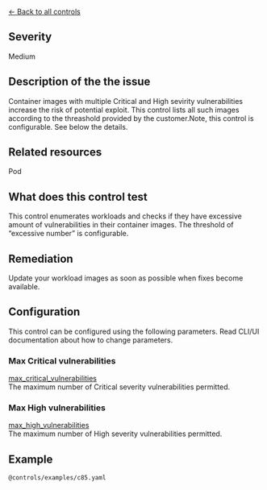 [← Back to all controls](index.md)


## Severity

Medium

## Description of the the issue

Container images with multiple Critical and High sevirity vulnerabilities increase the risk of potential exploit. This control lists all such images according to the threashold provided by the customer.Note, this control is configurable. See below the details.

## Related resources

Pod

## What does this control test

This control enumerates workloads and checks if they have excessive amount of vulnerabilities in their container images. The threshold of “excessive number” is configurable.

## Remediation

Update your workload images as soon as possible when fixes become available.

## Configuration

This control can be configured using the following parameters. Read CLI/UI documentation about how to change parameters.

### Max Critical vulnerabilities

[max_critical_vulnerabilities](../frameworks-and-controls/configuration-parameters.md#max_critical_vulnerabilities)  
The maximum number of Critical severity vulnerabilities permitted.

### Max High vulnerabilities

[max_high_vulnerabilities](../frameworks-and-controls/configuration-parameters.md#max_high_vulnerabilities)  
The maximum number of High severity vulnerabilities permitted.

## Example

```
@controls/examples/c85.yaml
```
